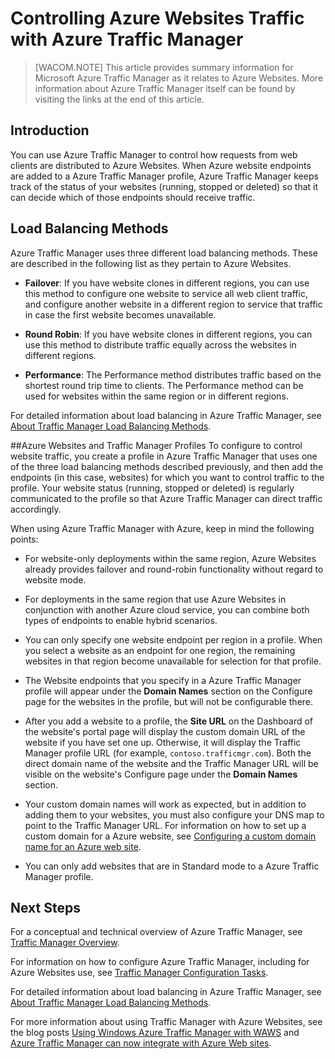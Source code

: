 <properties urlDisplayName="Controlling Windows Azure Websites Traffic with Azure Traffic Manager" pageTitle="Controlling Azure Websites Traffic with Azure Traffic Manager" metaKeywords="Azure Web Sites, Traffic Manager, request routing, round robin, failover, performance" description="This article provides summary information for  Azure Traffic Manager as it relates to Azure Websites." metaCanonical="" services="web-sites" documentationCenter="" title="Controlling Azure Websites Traffic with Azure Traffic Manager" authors="cephalin"  solutions="" writer="cephalin" manager="wpickett" editor="mollybos"  />

<tags ms.service="web-sites" ms.workload="web" ms.tgt_pltfrm="na" ms.devlang="na" ms.topic="article" ms.date="11/24/2014" ms.author="cephalin" />

# Controlling Azure Websites Traffic with Azure Traffic Manager

> [WACOM.NOTE] This article provides summary information for Microsoft Azure Traffic Manager as it relates to Azure Websites. More information about Azure Traffic Manager itself can be found by visiting the links at the end of this article.

## Introduction
You can use Azure Traffic Manager to control how requests from web clients are distributed to Azure Websites. When Azure website endpoints are added to a Azure Traffic Manager profile, Azure Traffic Manager keeps track of the status of your websites (running, stopped or deleted) so that it can decide which of those endpoints should receive traffic.

## Load Balancing Methods
Azure Traffic Manager uses three different load balancing methods. These are described  in the following list as they pertain to Azure Websites. 

* **Failover**: If you have website clones in different regions, you can use this method to configure one website to service all web client traffic, and configure another website in a different region to service that traffic in case the first website becomes unavailable. 
	
* **Round Robin**: If you have website clones in different regions, you can use this method to distribute traffic equally across the websites in different regions. 
	
* **Performance**: The Performance method distributes traffic based on the shortest round trip time to clients. The Performance method can be used for websites within the same region or in different regions. 

For detailed information about load balancing in Azure Traffic Manager, see [About Traffic Manager Load Balancing Methods](http://msdn.microsoft.com/en-us/library/windowsazure/dn339010.aspx).

##Azure Websites and Traffic Manager Profiles 
To configure to control website traffic, you create a profile in Azure Traffic Manager that uses one of the three load balancing methods described previously, and then add the endpoints (in this case, websites) for which you want to control traffic to the profile. Your website status (running, stopped or deleted) is regularly communicated to the profile so that Azure Traffic Manager can direct traffic accordingly.

When using Azure Traffic Manager with Azure, keep in mind the following points:

* For website-only deployments within the same region, Azure Websites already provides failover and round-robin functionality without regard to website mode.

* For deployments in the same region that use Azure Websites in conjunction with another Azure cloud service, you can combine both types of endpoints to enable hybrid scenarios.

* You can only specify one website endpoint per region in a profile. When you select a website as an endpoint for one region, the remaining websites in that region become unavailable for selection for that profile.

* The Website endpoints that you specify in a Azure Traffic Manager profile will appear under the **Domain Names** section on the Configure page for the websites in the profile, but will not be configurable there.

* After you add a website to a profile, the **Site URL** on the Dashboard of the website's portal page will display the custom domain URL of the website if you have set one up. Otherwise, it will display the Traffic Manager profile URL (for example, `contoso.trafficmgr.com`). Both the direct domain name of the website and the Traffic Manager URL will be visible on the website's Configure page under the **Domain Names** section.

* Your custom domain names will work as expected, but in addition to adding them to your websites, you must also configure your DNS map to point to the Traffic Manager URL. For information on how to set up a custom domain for a Azure website,  see [Configuring a custom domain name for an Azure web site](https://www.windowsazure.com/en-us/documentation/articles/web-sites-custom-domain-name/).

* You can only add websites that are in Standard mode to a Azure Traffic Manager profile.

## Next Steps

For a conceptual and technical overview of Azure Traffic Manager, see [Traffic Manager Overview](http://msdn.microsoft.com/en-us/library/windowsazure/hh744833.aspx). 

For information on how to configure Azure Traffic Manager, including for Azure Websites use, see [Traffic Manager Configuration Tasks](http://msdn.microsoft.com/en-us/library/windowsazure/hh744830.aspx).

For detailed information about load balancing in Azure Traffic Manager, see [About Traffic Manager Load Balancing Methods](http://msdn.microsoft.com/en-us/library/windowsazure/dn339010.aspx).

For more information about using Traffic Manager with Azure Websites, see the blog posts 
[Using Windows Azure Traffic Manager with WAWS](http://blogs.msdn.com/b/waws/archive/2014/03/18/using-windows-azure-traffic-manager-with-waws.aspx) and [Azure Traffic Manager can now integrate with Azure Web sites](http://azure.microsoft.com/blog/2014/03/27/azure-traffic-manager-can-now-integrate-with-azure-web-sites/).
